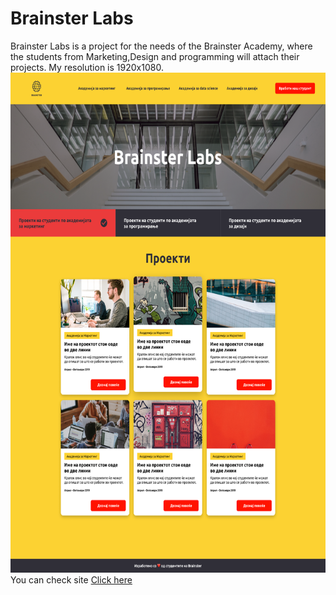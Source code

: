 # Brainster Labs
Brainster Labs is a project for the needs of the Brainster Academy, where the students from Marketing,Design and programming will attach their projects.
My resolution is 1920x1080.
<img src="Images/Filtriran proekt.png" height=800 >
You can check site <a href="https://borislavpetrovikj.github.io/Brainster-Labs/">Click here</a>

